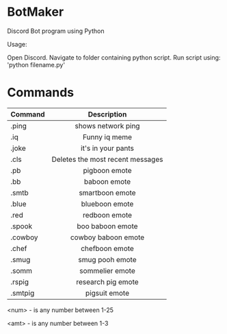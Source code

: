 # BotMaker
Discord Bot program using Python

Usage:

Open Discord.
Navigate to folder containing python script.
Run script using: 'python filename.py'

# Commands

| Command        | Description  |
| ------------- |:-------------:| 
| .ping       | shows network ping |
| .iq        | Funny iq meme |
| .joke     | it's in your pants | 
| .cls <num>      | Deletes the <num> most recent messages  | 
| .pb <amt>      | pigboon emote | 
| .bb <amt>      | baboon emote      | 
| .smtb <amt> | smartboon emote      | 
| .blue <amt> | blueboon emote      | 
| .red <amt> | redboon emote      | 
| .spook <amt> | boo baboon emote      | 
| .cowboy <amt> | cowboy baboon emote  | 
| .chef <amt> | chefboon emote       | 
| .smug <amt> | smug pooh emote      | 
| .somm <amt> | sommelier emote      | 
| .rspig <amt> | research pig emote  | 
| .smtpig <amt> | pigsuit emote      | 

\<num\> - is any number between 1-25 

\<amt\> - is any number between 1-3

